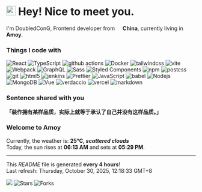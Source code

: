 <h1>
     <img src="https://emojis.slackmojis.com/emojis/images/1660853767/60881/meow_attention.gif?1660853767" width="25" />
     Hey! Nice to meet you.
</h1>

<p>I'm DoubledConG, Frontend developer from
     <img src="https://cdn-icons-png.flaticon.com/512/197/197375.png" width="13" /> <b>China</b>,
     currently living in <b>Amoy</b>.
</p>

<h3>Things I code with</h3>
<p>
     <img alt="React" src="https://img.shields.io/badge/-React-45b8d8?style=flat-square&logo=react&logoColor=white" />
     <img alt="TypeScript"
          src="https://img.shields.io/badge/-TypeScript-007ACC?style=flat-square&logo=typescript&logoColor=white" />
     <img alt="github actions"
          src="https://img.shields.io/badge/-Github_Actions-2088FF?style=flat-square&logo=github-actions&logoColor=white" />
     <img alt="Docker"
          src="https://img.shields.io/badge/-Docker-46a2f1?style=flat-square&logo=docker&logoColor=white" />
     <img alt="tailwindcss"
          src="https://img.shields.io/badge/-Tailwind CSS-06B6D4?style=flat-square&logo=tailwindcss&logoColor=white" />
     <img alt="vite" src="https://img.shields.io/badge/-Vite-646CFF?style=flat-square&logo=vite&logoColor=white" />
     <img alt="Webpack"
          src="https://img.shields.io/badge/-Webpack-8DD6F9?style=flat-square&logo=webpack&logoColor=white" />
     <img alt="GraphQL"
          src="https://img.shields.io/badge/-GraphQL-E10098?style=flat-square&logo=graphql&logoColor=white" />
     <img alt="Sass" src="https://img.shields.io/badge/-Sass-CC6699?style=flat-square&logo=sass&logoColor=white" />
     <img alt="Styled Components"
          src="https://img.shields.io/badge/-Styled_Components-db7092?style=flat-square&logo=styled-components&logoColor=white" />
     <img alt="npm" src="https://img.shields.io/badge/-NPM-CB3837?style=flat-square&logo=npm&logoColor=white" />
     <img alt="postcss"
          src="https://img.shields.io/badge/-PostCSS-DD3A0A?style=flat-square&logo=postcss&logoColor=white" />
     <img alt="git" src="https://img.shields.io/badge/-Git-F05032?style=flat-square&logo=git&logoColor=white" />
     <img alt="html5" src="https://img.shields.io/badge/-HTML5-E34F26?style=flat-square&logo=html5&logoColor=white" />
     <img alt="jenkins"
          src="https://img.shields.io/badge/-Jenkins-D24939?style=flat-square&logo=jenkins&logoColor=white" />
     <img alt="Prettier"
          src="https://img.shields.io/badge/-Prettier-F7B93E?style=flat-square&logo=prettier&logoColor=white" />
     <img alt="JavaScript"
          src="https://img.shields.io/badge/-JavaScript-F7DF1E?style=flat-square&logo=javascript&logoColor=white" />
     <img alt="babel" src="https://img.shields.io/badge/-Babel-F9DC3E?style=flat-square&logo=babel&logoColor=white" />
     <img alt="Nodejs"
          src="https://img.shields.io/badge/-Nodejs-43853d?style=flat-square&logo=Node.js&logoColor=white" />
     <img alt="MongoDB"
          src="https://img.shields.io/badge/-MongoDB-13aa52?style=flat-square&logo=mongodb&logoColor=white" />
     <img alt="Vue" src="https://img.shields.io/badge/-Vue-4FC08D?style=flat-square&logo=vuedotjs&logoColor=white" />
     <img alt="verdaccio"
          src="https://img.shields.io/badge/-Verdaccio-4B5E40?style=flat-square&logo=verdaccio&logoColor=white" />
     <img alt="vercel"
          src="https://img.shields.io/badge/-Vercel-000000?style=flat-square&logo=vercel&logoColor=white" />
     <img alt="markdown"
          src="https://img.shields.io/badge/-Markdown-000000?style=flat-square&logo=markdown&logoColor=white" />

</p>

<h3>Sentence shared with you</h3>
<p>
     <b>「装作拥有某样品质，实际上就等于承认了自己并没有这样品质。」</b>
</p>

<h3>Welcome to Amoy</h3>
<p>
     Currently, the weather is: <b> 25°C, <i>scattered clouds</i></b></br>Today, the sun rises at
     <b>06:13 AM</b> and sets at <b>05:29 PM</b>.
</p>
</p>

---

<p>
     This <i>README</i> file is generated <b>every 4 hours</b>!<br />
     Last refresh: Thursday, October 30, 2025, 12:18:33 GMT+8
</p>

<p>
     <img src="https://github.com/cccoding365/cccoding365/workflows/README%20build/badge.svg" />
     <img alt="Stars"
          src="https://img.shields.io/github/stars/cccoding365/cccoding365?style=flat-square&labelColor=343b41" />
     <img alt="Forks"
          src="https://img.shields.io/github/forks/cccoding365/cccoding365?style=flat-square&labelColor=343b41" />
</p>